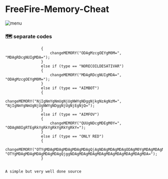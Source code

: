 # FreeFire-Memory-Cheat



![menu](https://user-images.githubusercontent.com/83485103/160306636-0a846ec6-8911-4b59-ba36-3414d10a5b18.png)

### :world_map: separate codes

````                if (type == "NORECOIL")
                {
                    changeMEMORY("ODAgMzcgOEYgM0M=", "MDAgRDcgNUIgMDA=");
                }
                else if (type == "NORECOILDESATIVAR")
                {
                    changeMEMORY("MDAgRDcgNUIgMDA=", "ODAgMzcgOEYgM0M=");
                }
                else if (type == "AIMBOT")
                {
                    changeMEMORY("NjIgNmYgNmUgNjUgNWYgNDggNjkgNzAgNzM=", "NjIgNmYgNmUgNjUgNWYgNDggNjUgNjEgNjQ=");
                }
                else if (type == "AIMFOV")
                {
                    changeMEMORY("QUUgNDcgMDEgM0Y=", "ODAgN0IgRTEgRkYgRkYgRkYgRkYgRkY=");
                }
                else if (type == "ONLY RED")
                {
                    changeMEMORY("OTYgMDAgMDAgMDAgMDAgMDAgQjAgNDAgMDAgMDAgODAgM0YgMDAgMDAgNDAgM0Y=", "OTYgMDAgMDAgMDAgMDAgMDAgQjggNDAgMDAgMDAgMDAgMDAgMDAgMDAgMDAgMDA=");
                }


A simple but very well done source

